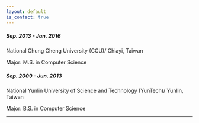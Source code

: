 ```yaml
---
layout: default
is_contact: true
---
```

##### Sep. 2013 - Jan. 2016
National Chung Cheng University (CCU)/ Chiayi, Taiwan

Major: M.S. in Computer Science

##### Sep. 2009 - Jun. 2013
National Yunlin University of Science and Technology (YunTech)/ Yunlin, Taiwan

Major: B.S. in Computer Science

---
